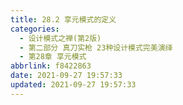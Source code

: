 ```yaml
---
title: 28.2 享元模式的定义
categories: 
  - 设计模式之禅(第2版)
  - 第二部分 真刀实枪 23种设计模式完美演绎
  - 第28章 享元模式
abbrlink: f8422863
date: 2021-09-27 19:57:33
updated: 2021-09-27 19:57:33
---
```

